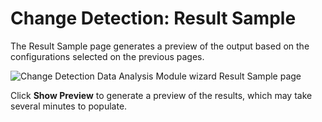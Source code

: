 # Change Detection: Result Sample

The Result Sample page generates a preview of the output based on the configurations selected on the previous pages.

![Change Detection Data Analysis Module wizard Result Sample page](/img/product_docs/accessanalyzer/enterpriseauditor/admin/analysis/sqlviewcreation/resultsample.webp)

Click __Show Preview__ to generate a preview of the results, which may take several minutes to populate.
